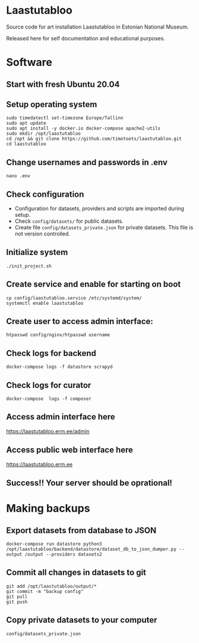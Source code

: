 # Laastutabloo
Source code for art installation Laastutabloo in Estonian National Museum.

Released here for self documentation and educational purposes.

# Software

## Start with fresh Ubuntu 20.04

## Setup operating system
```
sudo timedatectl set-timezone Europe/Tallinn
sudo apt update
sudo apt install -y docker.io docker-compose apache2-utils
sudo mkdir /opt/laastutabloo
cd /opt && git clone https://github.com/timotoots/laastutabloo.git
cd laastutabloo
```

## Change usernames and passwords in .env  
```
nano .env
```

## Check configuration
* Configuration for datasets, providers and scripts are imported during setup. 
* Check ```config/datasets/``` for public datasets.
* Create file ```config/datasets_private.json``` for private datasets. This file is not version controlled.


## Initialize system
```
./init_project.sh
```

## Create service and enable for starting on boot
```
cp config/laastutabloo.service /etc/systemd/system/
systemctl enable laastutabloo
```

## Create user to access admin interface:
```
htpasswd config/nginx/htpasswd username
```

## Check logs for backend
```
docker-compose logs -f datastore scrapyd
```

## Check logs for curator
```
docker-compose  logs -f composer
```

## Access admin interface here
https://laastutabloo.erm.ee/admin

## Access public web interface here
https://laastutabloo.erm.ee

## Success!! Your server should be oprational!

# Making backups

## Export datasets from database to JSON
```
docker-compose run datastore python3 /opt/laastutabloo/backend/datastore/dataset_db_to_json_dumper.py --output /output --providers datasets2  
```

## Commit all changes in datasets to git
```
git add /opt/laastutabloo/output/*
git commit -m "backup config"
git pull
git push
```

## Copy private datasets to your computer
```
config/datasets_private.json
```



